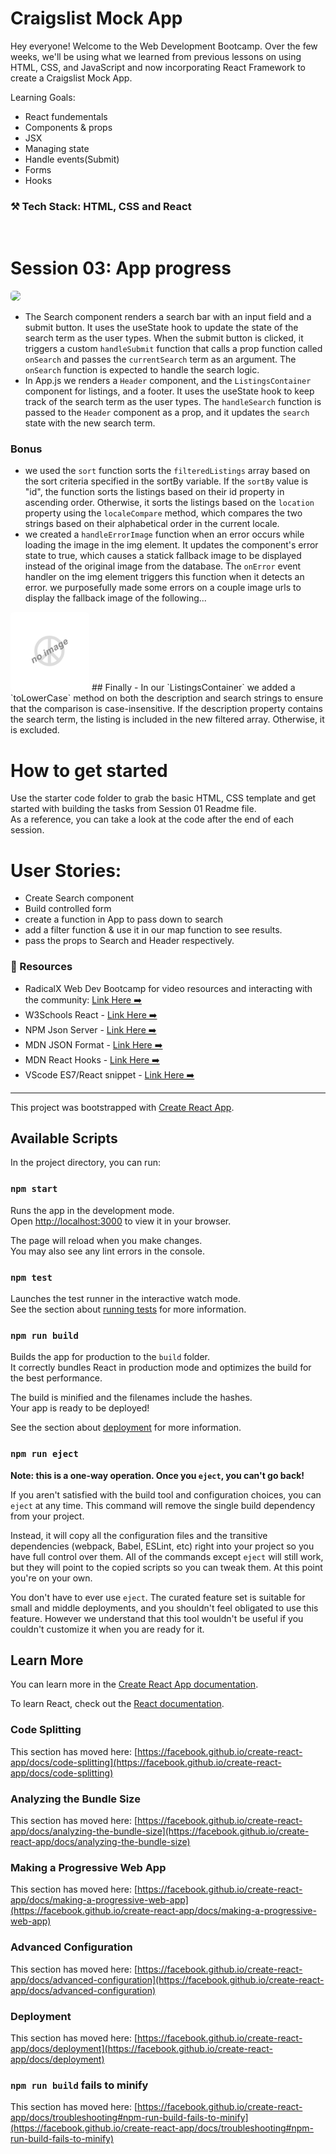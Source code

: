 # Craigslist Mock App

 Hey everyone! Welcome to the Web Development Bootcamp.
Over the few weeks, we'll be using what we learned from previous lessons on using HTML, CSS, and JavaScript and now incorporating React Framework to create a Craigslist Mock App.

Learning Goals:
- React fundementals
- Components & props
- JSX
- Managing state
- Handle events(Submit)
- Forms
- Hooks
### ⚒️ Tech Stack: HTML, CSS and React

<br>

# Session 03: App progress

<img src="src/assets/demo.gif"  style="border-radius:5px" width="65%">

- The Search component renders a search bar with an input field and a submit button. It uses the useState hook to update the state of the search term as the user types. When the submit button is clicked, it triggers a custom `handleSubmit` function that calls a prop function called `onSearch` and passes the `currentSearch` term as an argument. The `onSearch` function is expected to handle the search logic.
- In App.js we renders a `Header` component, and the `ListingsContainer` component for listings, and a footer. It uses the useState hook to keep track of the search term as the user types. The `handleSearch` function is passed to the `Header` component as a prop, and it updates the `search` state with the new search term.
### Bonus 
- we used the `sort` function sorts the `filteredListings` array based on the sort criteria specified in the sortBy variable. If the `sortBy` value is "id", the function sorts the listings based on their id property in ascending order. Otherwise, it sorts the listings based on the `location` property using the `localeCompare` method, which compares the two strings based on their alphabetical order in the current locale.
- we created a `handleErrorImage` function when an error occurs while loading the image in the img element. It updates the component's error state to true, which causes a statick fallback image to be displayed instead of the original image from the database. The `onError` event handler on the img element triggers this function when it detects an error. we purposefully made some errors on a couple image urls to display the fallback image of the following... <br>
<img src="src/assets/placeholder.png" style="border-radius:5px" width="25%">
## Finally 
- In our `ListingsContainer` we added a `toLowerCase` method on both the description and search strings to ensure that the comparison is case-insensitive. If the description property contains the search term, the listing is included in the new filtered array. Otherwise, it is excluded.


# How to get started

Use the starter code folder to grab the basic HTML, CSS template and get started with building the tasks from Session 01 Readme file.
<br>
As a reference, you can take a look at the code after the end of each session.
<br>

# User Stories:
- Create Search component
- Build controlled form
- create a function in App to pass down to search
- add a filter function & use it in our map function to see results. 
- pass the props to Search and Header respectively. 

### 🚀 Resources

- RadicalX Web Dev Bootcamp for video resources and interacting with the community: [Link Here ➡️](https://www.community.radicalx.co/spaces/8972871/content)
- W3Schools React - [Link Here ➡️](https://www.w3schools.com/REACT/DEFAULT.ASP)
- NPM Json Server - [Link Here ➡️](https://www.npmjs.com/package/json-server)
- MDN JSON Format - [Link Here ➡️](<https://developer.mozilla.org/en-US/docs/Learn/JavaScript/Objects/JSON#:~:text=JavaScript%20Object%20Notation%20(JSON)%20is,page%2C%20or%20vice%20versa>)
- MDN React Hooks - [Link Here ➡️](https://www.w3schools.com/REACT/react_hooks.asp)
- VScode ES7/React snippet - [Link Here ➡️](https://marketplace.visualstudio.com/items?itemName=dsznajder.es7-react-js-snippets)

<hr/>

This project was bootstrapped with [Create React App](https://github.com/facebook/create-react-app).

## Available Scripts

In the project directory, you can run:

### `npm start`

Runs the app in the development mode.\
Open [http://localhost:3000](http://localhost:3000) to view it in your browser.

The page will reload when you make changes.\
You may also see any lint errors in the console.

### `npm test`

Launches the test runner in the interactive watch mode.\
See the section about [running tests](https://facebook.github.io/create-react-app/docs/running-tests) for more information.

### `npm run build`

Builds the app for production to the `build` folder.\
It correctly bundles React in production mode and optimizes the build for the best performance.

The build is minified and the filenames include the hashes.\
Your app is ready to be deployed!

See the section about [deployment](https://facebook.github.io/create-react-app/docs/deployment) for more information.

### `npm run eject`

**Note: this is a one-way operation. Once you `eject`, you can't go back!**

If you aren't satisfied with the build tool and configuration choices, you can `eject` at any time. This command will remove the single build dependency from your project.

Instead, it will copy all the configuration files and the transitive dependencies (webpack, Babel, ESLint, etc) right into your project so you have full control over them. All of the commands except `eject` will still work, but they will point to the copied scripts so you can tweak them. At this point you're on your own.

You don't have to ever use `eject`. The curated feature set is suitable for small and middle deployments, and you shouldn't feel obligated to use this feature. However we understand that this tool wouldn't be useful if you couldn't customize it when you are ready for it.

## Learn More

You can learn more in the [Create React App documentation](https://facebook.github.io/create-react-app/docs/getting-started).

To learn React, check out the [React documentation](https://reactjs.org/).

### Code Splitting

This section has moved here: [https://facebook.github.io/create-react-app/docs/code-splitting](https://facebook.github.io/create-react-app/docs/code-splitting)

### Analyzing the Bundle Size

This section has moved here: [https://facebook.github.io/create-react-app/docs/analyzing-the-bundle-size](https://facebook.github.io/create-react-app/docs/analyzing-the-bundle-size)

### Making a Progressive Web App

This section has moved here: [https://facebook.github.io/create-react-app/docs/making-a-progressive-web-app](https://facebook.github.io/create-react-app/docs/making-a-progressive-web-app)

### Advanced Configuration

This section has moved here: [https://facebook.github.io/create-react-app/docs/advanced-configuration](https://facebook.github.io/create-react-app/docs/advanced-configuration)

### Deployment

This section has moved here: [https://facebook.github.io/create-react-app/docs/deployment](https://facebook.github.io/create-react-app/docs/deployment)

### `npm run build` fails to minify

This section has moved here: [https://facebook.github.io/create-react-app/docs/troubleshooting#npm-run-build-fails-to-minify](https://facebook.github.io/create-react-app/docs/troubleshooting#npm-run-build-fails-to-minify)

